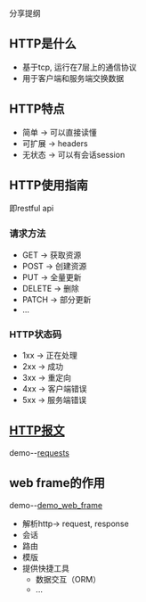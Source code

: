 分享提纲
## HTTP是什么
+ 基于tcp, 运行在7层上的通信协议
+ 用于客户端和服务端交换数据

## HTTP特点
+ 简单 -> 可以直接读懂
+ 可扩展 -> headers
+ 无状态 -> 可以有会话session

## HTTP使用指南
即restful api
### 请求方法
+ GET -> 获取资源
+ POST -> 创建资源
+ PUT -> 全量更新
+ DELETE -> 删除
+ PATCH -> 部分更新
+ ...
### HTTP状态码
+ 1xx -> 正在处理
+ 2xx -> 成功
+ 3xx -> 重定向
+ 4xx -> 客户端错误
+ 5xx -> 服务端错误
## [HTTP报文](https://developer.mozilla.org/zh-CN/docs/Web/HTTP/Messages)
demo--[requests](./demo_requests)


## web frame的作用
demo--[demo_web_frame](./demo_web_frame)
+ 解析http-> request, response
+ 会话
+ 路由
+ 模版
+ 提供快捷工具
  + 数据交互（ORM）
  + ...